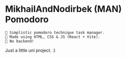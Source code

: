 # MikhailAndNodirbek (MAN) Pomodoro
	🍅 Simplistic pomodoro technique task manager.
	🍅 Made using HTML, CSS & JS (React + Vite).
	🍅 No backend!
Just a little uni project. :)
